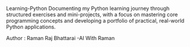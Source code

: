  Learning-Python
Documenting my Python learning journey through structured exercises and mini-projects, with a focus on mastering core programming concepts and developing a portfolio of practical, real-world Python applications.

Author : Raman Raj Bhattarai
-AI With Raman

